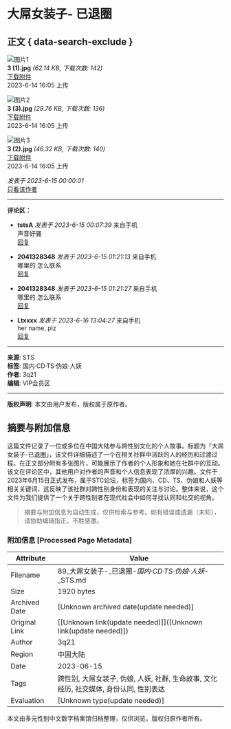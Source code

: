 # 大屌女装子- 已退圈

## 正文 { data-search-exclude }


![图片1](data/attachment/forum/202306/14/160516k6xla15acq6c22ia.jpg)  
**3 (1).jpg** _(62.14 KB, 下载次数: 142)_  
[下载附件](forum.php?mod=attachment&aid=MjYwMDF8OTgzMDJhMDd8MTczNjgzOTUwMXwwfDkyNDc%3D&nothumb=yes)  
2023-6-14 16:05 上传  

![图片2](data/attachment/forum/202306/14/160516emnmlldnrdgwhrof.jpg)  
**3 (3).jpg** _(29.76 KB, 下载次数: 136)_  
[下载附件](forum.php?mod=attachment&aid=MjYwMDB8OTU0YjdhYTN8MTczNjgzOTUwMXwwfDkyNDc%3D&nothumb=yes)  
2023-6-14 16:05 上传  

![图片3](data/attachment/forum/202306/14/160516oxllxx7gvx11lxrk.jpg)  
**3 (2).jpg** _(46.32 KB, 下载次数: 140)_  
[下载附件](forum.php?mod=attachment&aid=MjYwMDJ8ZWM0MTE5YTB8MTczNjgzOTUwMXwwfDkyNDc%3D&nothumb=yes)  
2023-6-14 16:05 上传  

_发表于 2023-6-15 00:00:01_  
[只看该作者](forum.php?mod=viewthread&tid=9247&page=1&authorid=1)

---

**评论区：**

- **tstsA** _发表于 2023-6-15 00:07:39_ 来自手机  
声音好骚  
[回复](forum.php?mod=post&action=reply&fid=62&tid=9247&repquote=25911&extra=page%3D1&page=1)  

- **2041328348** _发表于 2023-6-15 01:21:13_ 来自手机  
哪里的 怎么联系  
[回复](forum.php?mod=post&action=reply&fid=62&tid=9247&repquote=25917&extra=page%3D1&page=1)  

- **2041328348** _发表于 2023-6-15 01:21:27_ 来自手机  
哪里的 怎么联系  
[回复](forum.php?mod=post&action=reply&fid=62&tid=9247&repquote=25918&extra=page%3D1&page=1)  

- **Ltxxxx** _发表于 2023-6-16 13:04:27_ 来自手机  
her name, plz  
[回复](forum.php?mod=post&action=reply&fid=62&tid=9247&repquote=25931&extra=page%3D1&page=1)  

---

**来源**: STS  
**标签**: 国内·CD·TS·伪娘·人妖  
**作者**: 3q21  
**编辑**: VIP会员区  

--- 

**版权声明**: 本文由用户发布，版权属于原作者。
<!-- tcd_original_link https://89.208.253.109/forum.php?mod=viewthread&tid=9247&extra=page%3D1 -->


## 摘要与附加信息

<!-- tcd_abstract -->
这篇文件记录了一位或多位在中国大陆参与跨性别文化的个人故事。标题为「大屌女装子-已退圈」，该文件详细描述了一个在相关社群中活跃的人的经历和过渡过程。在正文部分附有多张图片，可能展示了作者的个人形象和她在社群中的互动。该文在评论区中，其他用户对作者的声音和个人信息表现了浓厚的兴趣。文件于2023年6月15日正式发布，属于STC论坛，标签为国内、CD、TS、伪娘和人妖等相关关键词，这反映了该社群对跨性别身份和表现的关注与讨论。整体来说，这个文件为我们提供了一个关于跨性别者在现代社会中如何寻找认同和社交的视角。
<!-- tcd_abstract_end -->

> 摘要与附加信息为自动生成，仅供检索与参考。如有错误或遗漏（未知），请协助编辑指正，不胜感激。

### 附加信息 [Processed Page Metadata]

| Attribute       | Value                                  |
|-----------------|----------------------------------------|
| Filename        | 89_大屌女装子-_已退圈-_国内·CD·TS·伪娘·人妖_-_STS.md                             |
| Size            | 1920 bytes                           |
| Archived Date   | [Unknown archived date(update needed)]                             |
| Original Link   | [[Unknown link(update needed)]]([Unknown link(update needed)])                       |
| Author          | 3q21                               |
| Region          | 中国大陆                               |
| Date            | 2023-06-15                                 |
| Tags            | 跨性别, 大屌女装子, 伪娘, 人妖, 社群, 生命故事, 文化经历, 社交媒体, 身份认同, 性别表达                                 |
| Evaluation            | [Unknown type(update needed)]                                 |
<!-- tcd_table_end -->

本文由多元性别中文数字档案馆归档整理，仅供浏览。版权归原作者所有。
